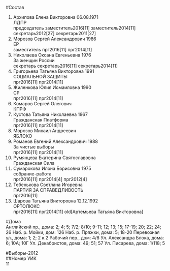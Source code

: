 #Состав  
1. Архипова Елена Викторовна 06.08.1971  
    ЛДПР  
    председатель заместитель2016[11] заместитель2014[11] секретарь2012[27] секретарь2011[27]  
2. Морозов Сергей Александрович 1986  
    ЕР  
    заместитель прг2016[11] прг2014[11]  
3. Николаева Оксана Евгеньевна 1976  
    За женщин России  
    секретарь секретарь2016[11] секретарь2014[11]  
4. Григорьева Татьяна Викторовна 1991  
    СОЦИАЛЬНОЙ ЗАЩИТЫ  
    прг2016[11] прг2014[11]  
5. Жиленкова Юлия Исмаиловна 1990  
    СР  
    прг2016[11] прг2014[11]  
6. Комаров Сергей Олегович  
    КПРФ  
7. Кустова Татьяна Николаевна 1967  
    Гражданская Платформа  
    прг2016[11] прг2014[11]  
8. Морозов Михаил Андреевич  
    ЯБЛОКО  
9. Романов Евгений Александрович 1988  
    За чистые выборы  
    прг2016[11] прг2014[11]  
10. Румянцева Екатерина Святославовна  
    Гражданская Сила  
11. Сумарокова Илона Борисовна 1975  
    собрание-работа  
    прг2016[11] прг2014[4] прг2012[4]  
12. Тебенькова Светлана Игоревна  
    ПАРТИЯ ЗА СПРАВЕДЛИВОСТЬ  
    прг2016[11]  
13. Шарова Татьяна Викторовна 12.12.1992  
    ОРТОЛЮКС  
    прг2016[11] прг2014[11] old[Артемьева Татьяна Викторовна]  
  
#Дома  
Английский пр., дома: 2; 4; 5; 7/2; 8/10; 9-11; 12; 13; 15; 17-19; 20; 22; 24; 26 Наб. р. Мойки, дом: 126 Наб. р. Пряжки, дома: 5; 18-20 Перевозная ул., дома: 1; 2; 2 к.2 Рабочий пер., дом: 4/8 Ул. Александра Блока, дома: 6; 10А; 10Г Ул. Декабристов, дома: 49; 51; 57 Ул. Писарева, дома: 1/118; 5  
  
#Выборы-2012  
##Номер УИК  
11  
